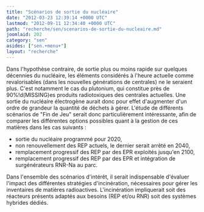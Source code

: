 ```yaml
---
title: "Scénarios de sortie du nucléaire"
date: "2012-03-23 12:39:14 +0000 UTC"
lastmod: "2012-09-11 12:34:40 +0000 UTC"
path: "recherche/sen/scenarios-de-sortie-du-nucleaire.md"
joomlaid: 202
category: "sen"
asides: ["sen.+menu+"]
layout: "recherche"
---
```

Dans l'hypothèse contraire, de sortie plus ou moins rapide sur quelques décennies du nucléaire, les éléments considérés à l'heure actuelle comme revalorisables (dans les nouvelles générations de centrales) ne le seraient plus. C'est notamment le cas du plutonium, qui constitue près de 90%!d(MISSING)es produits radiotoxiques des centrales actuelles. Une sortie du nucléaire électrogène aurait donc pour effet d'augmenter d'un ordre de grandeur la quantité de déchets à gérer. L'étude de différents scénarios de "Fin de Jeu" serait donc particulièrement intéressante, afin de comparer les différentes options possibles quant à la gestion de ces matières dans les cas suivants :

*   sortie du nucléaire programmé pour 2020,
*   non renouvellement des REP actuels, le dernier serait arrêté en 2040,
*   remplacement progressif des REP par des EPR exploités jusqu'en 2100,
*   remplacement progressif des REP par des EPR et intégration de surgénérateurs RNR\-Na au parc.

Dans l'ensemble des scénarios d'intérêt, il serait indispensable d'évaluer l'impact des différentes stratégies d'incinération, nécessaires pour gérer les inventaires de matières radioactives. L'incinération impliquerait soit des réacteurs présents adaptés aux besoins (REP et/ou RNR) soit des systèmes hybrides dédiés.

